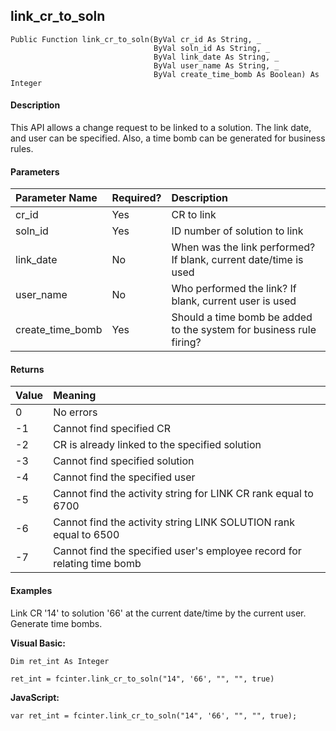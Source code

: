link_cr_to_soln
-----------------

```
Public Function link_cr_to_soln(ByVal cr_id As String, _
                                ByVal soln_id As String, _
                                ByVal link_date As String, _
                                ByVal user_name As String, _
                                ByVal create_time_bomb As Boolean) As Integer
```

#### Description

This API allows a change request to be linked to a solution. The link date, and user can be specified. Also, a time bomb can be generated for business rules.

#### Parameters

| Parameter Name | Required? | Description |
|:--- |:--- |:--- |
| cr_id | Yes | CR to link |
| soln_id | Yes | ID number of solution to link |
| link_date | No | When was the link performed? If blank, current date/time is used |
| user_name | No | Who performed the link? If blank, current user is used |
| create_time_bomb | Yes | Should a time bomb be added to the system for business rule firing? |

#### Returns

| Value | Meaning |
|:--- |:--- |
| 0 | No errors |
| -1 | Cannot find specified CR |
| -2 | CR is already linked to the specified solution |
| -3 | Cannot find specified solution |
| -4 | Cannot find the specified user |
| -5 | Cannot find the activity string for LINK CR rank equal to 6700 |
| -6 | Cannot find the activity string LINK SOLUTION rank equal to 6500 |
| -7 | Cannot find the specified user's employee record for relating time bomb |

#### Examples

Link CR '14' to solution '66' at the current date/time by the current user. Generate time bombs.

**Visual Basic:**
```
Dim ret_int As Integer

ret_int = fcinter.link_cr_to_soln("14", '66', "", "", true)
```

**JavaScript:**
```
var ret_int = fcinter.link_cr_to_soln("14", '66', "", "", true);
```
